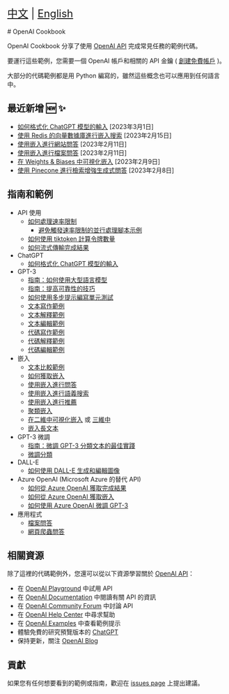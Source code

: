 <div style="font-size: 1.5rem;">
  <a href="./README.md">中文</a> |
  <a href="./README.en.md">English</a>
</div>
</br>
# OpenAI Cookbook

OpenAI Cookbook 分享了使用 [OpenAI API] 完成常見任務的範例代碼。

要運行這些範例，您需要一個 OpenAI 帳戶和相關的 API 金鑰 ( [創建免費帳戶][api signup] )。

大部分的代碼範例都是用 Python 編寫的，雖然這些概念也可以應用到任何語言中。

## 最近新增 🆕 ✨

- [如何格式化 ChatGPT 模型的輸入](examples/How_to_format_inputs_to_ChatGPT_models.ipynb) [2023年3月1日]
- [使用 Redis 的向量數據庫進行嵌入搜索](https://github.com/openai/openai-cookbook/tree/main/examples/vector_databases/redis) [2023年2月15日]
- [使用嵌入進行網站問答](https://github.com/openai/openai-cookbook/tree/main/apps/web-crawl-q-and-a) [2023年2月11日]
- [使用嵌入進行檔案問答](https://github.com/openai/openai-cookbook/tree/main/apps/file-q-and-a) [2023年2月11日]
- [在 Weights & Biases 中可視化嵌入](https://github.com/openai/openai-cookbook/blob/main/examples/Visualizing_embeddings_in_W%26B.ipynb) [2023年2月9日]
- [使用 Pinecone 進行檢索增強生成式問答](https://github.com/openai/openai-cookbook/blob/main/examples/vector_databases/pinecone/Gen_QA.ipynb) [2023年2月8日]

## 指南和範例

- API 使用
  - [如何處理速率限制](examples/How_to_handle_rate_limits.ipynb)
    - [避免觸發速率限制的並行處理腳本示例](examples/api_request_parallel_processor.py)
  - [如何使用 tiktoken 計算令牌數量](examples/How_to_count_tokens_with_tiktoken.ipynb)
  - [如何流式傳輸完成結果](examples/How_to_stream_completions.ipynb)
- ChatGPT
  - [如何格式化 ChatGPT 模型的輸入](examples/How_to_format_inputs_to_ChatGPT_models.ipynb)
- GPT-3
  - [指南：如何使用大型語言模型](how_to_work_with_large_language_models.md)
  - [指南：提高可靠性的技巧](techniques_to_improve_reliability.md)
  - [如何使用多步提示編寫單元測試](examples/Unit_test_writing_using_a_multi-step_prompt.ipynb)
  - [文本寫作範例](text_writing_examples.md)
  - [文本解釋範例](text_explanation_examples.md)
  - [文本編輯範例](text_editing_examples.md)
  - [代碼寫作範例](code_writing_examples.md)
  - [代碼解釋範例](code_explanation_examples.md)
  - [代碼編輯範例](code_editing_examples.md)
- 嵌入
  - [文本比較範例](text_comparison_examples.md)
  - [如何獲取嵌入](examples/Get_embeddings.ipynb)
  - [使用嵌入進行問答](examples/Question_answering_using_embeddings.ipynb)
  - [使用嵌入進行語義搜索](examples/Semantic_text_search_using_embeddings.ipynb)
  - [使用嵌入進行推薦](examples/Recommendation_using_embeddings.ipynb)
  - [聚類嵌入](examples/Clustering.ipynb)
  - [在二維中可視化嵌入](examples/Visualizing_embeddings_in_2D.ipynb) 或 [三維中](examples/Visualizing_embeddings_in_3D.ipynb)
  - [嵌入長文本](examples/Embedding_long_inputs.ipynb)
- GPT-3 微調
  - [指南：微調 GPT-3 分類文本的最佳實踐](https://docs.google.com/document/d/1rqj7dkuvl7Byd5KQPUJRxc19BJt8wo0yHNwK84KfU3Q/edit)
  - [微調分類](examples/Fine-tuned_classification.ipynb)
- DALL-E
  - [如何使用 DALL-E 生成和編輯圖像](examples/dalle/Image_generations_edits_and_variations_with_DALL-E.ipynb)
- Azure OpenAI (Microsoft Azure 的替代 API)
  - [如何從 Azure OpenAI 獲取完成結果](examples/azure/completions.ipynb)
  - [如何從 Azure OpenAI 獲取嵌入](examples/azure/embeddings.ipynb)
  - [如何使用 Azure OpenAI 微調 GPT-3](examples/azure/finetuning.ipynb)
- 應用程式
  - [檔案問答](apps/file-q-and-a/)
  - [網頁爬蟲問答](apps/web-crawl-q-and-a)

## 相關資源

除了這裡的代碼範例外，您還可以從以下資源學習關於 [OpenAI API]：

- 在 [OpenAI Playground] 中試用 API
- 在 [OpenAI Documentation] 中閱讀有關 API 的資訊
- 在 [OpenAI Community Forum] 中討論 API
- 在 [OpenAI Help Center] 中尋求幫助
- 在 [OpenAI Examples] 中查看範例提示
- 體驗免費的研究預覽版本的 [ChatGPT]
- 保持更新，關注 [OpenAI Blog]

## 貢獻

如果您有任何想要看到的範例或指南，歡迎在 [issues page] 上提出建議。

[chatgpt]: https://chat.openai.com/
[openai api]: https://openai.com/api/
[api signup]: https://beta.openai.com/signup
[openai playground]: https://beta.openai.com/playground
[openai documentation]: https://beta.openai.com/docs/introduction
[openai community forum]: https://community.openai.com/top?period=monthly
[openai help center]: https://help.openai.com/en/
[openai examples]: https://beta.openai.com/examples
[openai blog]: https://openai.com/blog/
[issues page]: https://github.com/openai/openai-cookbook/issues
